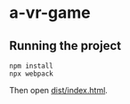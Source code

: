 # a-vr-game

## Running the project

```
npm install
npx webpack
```

Then open [dist/index.html]().
